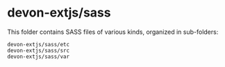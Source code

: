 # devon-extjs/sass

This folder contains SASS files of various kinds, organized in sub-folders:

    devon-extjs/sass/etc
    devon-extjs/sass/src
    devon-extjs/sass/var
